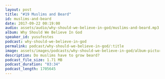 ```yaml
---
layout: post
title: "#19 Muslims and Beard"
id: muslims-and-beard
date: 2017-09-22 00:19:00
audio: assets/audio/why-should-we-believe-in-god/muslims-and-beard.mp3
album: Why Should We Believe In God
speaker_id: yusufestes
podcast: why-should-we-believe-in-god
permalink: podcast/why-should-we-believe-in-god/:title
image: assets/images/podcasts/why-should-we-believe-in-god/album-picture-small.jpg
description: Do muslims have to grow beard?
podcast_file_size: 1.71 MB
podcast_duration: "03:34"
podcast_length: 1705645
---
```

